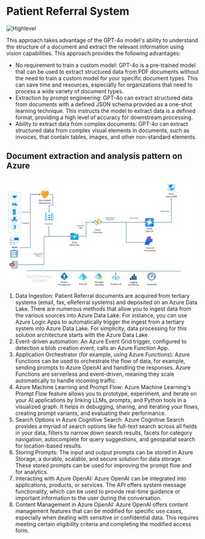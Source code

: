 # Patient Referral System

![Highlevel](./media/highlevel.png)

This approach takes advantage of the GPT-4o model's ability to understand the structure of a document and extract the relevant information using vision capabilities. This approach provides the following advantages:

* No requirement to train a custom model: GPT-4o is a pre-trained model that can be used to extract structured data from PDF documents without the need to train a custom model for your specific document types. This can save time and resources, especially for organizations that need to process a wide variety of document types.
* Extraction by prompt engineering: GPT-4o can extract structured data from documents with a defined JSON schema provided as a one-shot learning technique. This instructs the model to extract data is a defined format, providing a high level of accuracy for downstream processing.
* Ability to extract data from complex documents: GPT-4o can extract structured data from complex visual elements in documents, such as invoices, that contain tables, images, and other non-standard elements.

## Document extraction and analysis pattern on Azure

![PR](./media/patient_referral.png)

1. Data Ingestion: Patient Referral documents are acquired from tertiary systems (email, fax, eReferral systems) and deposited on an Azure Data Lake.  There are numerous methods that allow you to ingest data from the various sources into Azure Data Lake. For instance, you can use Azure Logic Apps to automatically trigger the ingest from a tertiary system into Azure Data Lake. For simplicity, data processing for this solution architecture starts with the Azure Data Lake.
2. Event-driven automation: An Azure Event Grid trigger, configured to detection a blob creation event, calls an Azure Function App.
3. Application Orchestrator (for example, using Azure Functions): Azure Functions can be used to orchestrate the flow of data, for example, sending prompts to Azure OpenAI and handling the responses. Azure Functions are serverless and event-driven, meaning they scale automatically to handle incoming traffic.
6. Azure Machine Learning and Prompt Flow: Azure Machine Learning's Prompt Flow feature allows you to prototype, experiment, and iterate on your AI applications by linking LLMs, prompts, and Python tools in a visualized graph. It helps in debugging, sharing, and iterating your flows, creating prompt variants, and evaluating their performance.
7. Search Options in Azure Cognitive Search: Azure Cognitive Search provides a myriad of search options like full-text search across all fields in your data, filters to narrow down search results, facets for category navigation, autocomplete for query suggestions, and geospatial search for location-based results.
8. Storing Prompts: The input and output prompts can be stored in Azure Storage, a durable, scalable, and secure solution for data storage. These stored prompts can be used for improving the prompt flow and for analytics.
9. Interacting with Azure OpenAI: Azure OpenAI can be integrated into applications, products, or services. The API offers system message functionality, which can be used to provide real-time guidance or important information to the user during the conversation.
10. Content Management in Azure OpenAI: Azure OpenAI offers content management features that can be modified for specific use cases, especially when dealing with sensitive or confidential data. This requires meeting certain eligibility criteria and completing the modified access form.

